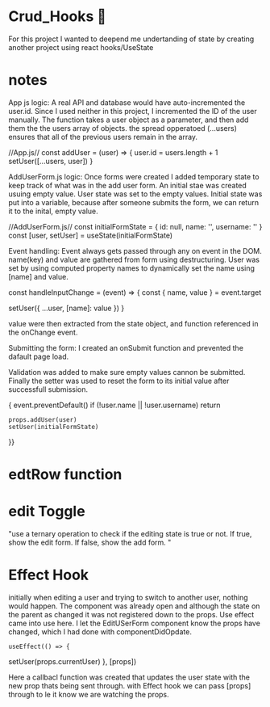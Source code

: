 # Crud_Hooks 🎣

For this project I wanted to deepend me undertanding of  state by creating another project using react hooks/UseState

# notes
App js logic: A real API and database would have auto-incremented the user.id. Since I used neither in this project, I incremented the ID of the user manually. The function takes a user object as a parameter, and then add them the the users array of objects. the spread opperatoed (...users) ensures that all of the previous users remain in the array. 

//App.js//
const addUser = (user) => {
  user.id = users.length + 1
  setUser([...users, user])
}

AddUserForm.js logic: Once forms were created I added temporary state to keep track of what was in the add user form. An initial stae was created usuing empty value. User state was set to the empty values. Initial state was put into a variable, because after someone submits the form, we can return it to the inital, empty value. 

//AddUserForm.js//
const initialFormState = { id: null, name: '', username: '' }
const [user, setUser] = useState(initialFormState)

Event handling: Event always gets passed through any on event in the DOM. name(key) and value are gathered from form using destructuring. User was set by using computed property names to dynamically set the name using [name] and value. 

const handleInputChange = (event) => {
  const { name, value } = event.target

  setUser({ ...user, [name]: value })
}

value were then extracted from the state object, and function referenced in the onChange event. 

Submitting the form: I created an onSubmit function and prevented the dafault page load. 

Validation was added to make sure empty values cannon be submitted. Finally the setter was used to reset the form to its initial value after successfull submission. 

<form
  onSubmit={event => {
    event.preventDefault()
    if (!user.name || !user.username) return

    props.addUser(user)
    setUser(initialFormState)
  }}
>


# edtRow function 

# edit Toggle
"use a ternary operation to check if the editing state is true or not. If true, show the edit form. If false, show the add form. "

# Effect Hook 
initially when editing a user and trying to switch to another user, nothing would happen. The component was already open and although the state on the parent as changed it was not registered down to the props. Use effect came into use here. I let the EditUSerForm component know the props have changed, which I had done with componentDidOpdate.

    useEffect(() => {
  setUser(props.currentUser)
}, [props])

Here a callbacl function was created that updates the user state with the new prop thats being sent through. with Effect hook we can pass [props] through to le it know we are watching the props. 


